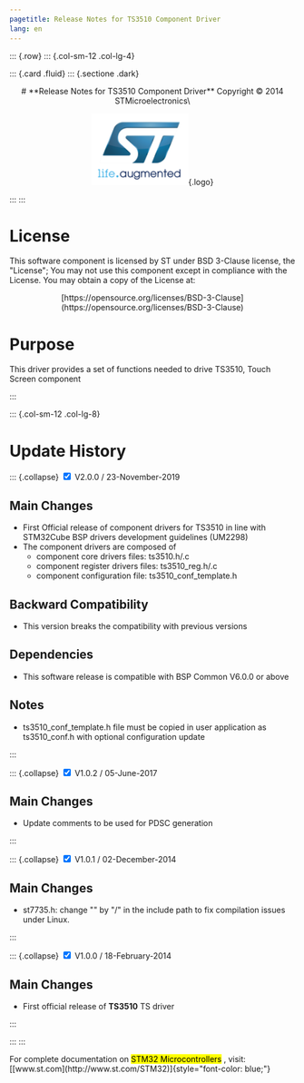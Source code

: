 ```yaml
---
pagetitle: Release Notes for TS3510 Component Driver
lang: en
---
```


::: {.row}
::: {.col-sm-12 .col-lg-4}

::: {.card .fluid}
::: {.sectione .dark}
<center>
# **Release Notes for TS3510 Component Driver**
Copyright &copy; 2014 STMicroelectronics\

[![ST logo](_htmresc/st_logo.png)](https://www.st.com){.logo}
</center>
:::
:::

# License

This software component is licensed by ST under BSD 3-Clause license, the "License"; You may not use this component except in
compliance with the License. You may obtain a copy of the License at:
<center>
[https://opensource.org/licenses/BSD-3-Clause](https://opensource.org/licenses/BSD-3-Clause)
</center>

# Purpose

This driver provides a set of functions needed to drive TS3510, Touch Screen component

:::

::: {.col-sm-12 .col-lg-8}

# Update History

::: {.collapse}
<input type="checkbox" id="collapse-section6" checked aria-hidden="true">
<label for="collapse-section6" aria-hidden="true">V2.0.0 / 23-November-2019</label>
<div>

## Main Changes

-	First Official release of component drivers for TS3510 in line with STM32Cube BSP drivers development guidelines (UM2298)
-	The component drivers are composed of
	-	component core drivers files: ts3510.h/.c
	-	component register drivers files: ts3510_reg.h/.c	
	-	component configuration file: ts3510_conf_template.h
	
## Backward Compatibility

-	This version breaks the compatibility with previous versions

## Dependencies

-	This software release is compatible with BSP Common V6.0.0 or above

## Notes

-	ts3510_conf_template.h file must be copied in user application as ts3510_conf.h with optional configuration update 

</div>
:::

::: {.collapse}
<input type="checkbox" id="collapse-section3" checked aria-hidden="true">
<label for="collapse-section3" aria-hidden="true">V1.0.2 / 05-June-2017</label>
<div>

## Main Changes

-	Update comments to be used for PDSC generation

</div>
:::

::: {.collapse}
<input type="checkbox" id="collapse-section2" checked aria-hidden="true">
<label for="collapse-section2" aria-hidden="true">V1.0.1 / 02-December-2014</label>
<div>

## Main Changes

-	st7735.h: change "\" by "/" in the include path to fix compilation issues under Linux.

</div>
:::

::: {.collapse}
<input type="checkbox" id="collapse-section1" checked aria-hidden="true">
<label for="collapse-section1" aria-hidden="true">V1.0.0 / 18-February-2014</label>
<div>

## Main Changes

-	First official release of **TS3510** TS  driver

</div>
:::

:::
:::

<footer class="sticky">
For complete documentation on <mark>STM32 Microcontrollers</mark> ,
visit: [[www.st.com](http://www.st.com/STM32)]{style="font-color: blue;"}
</footer>
